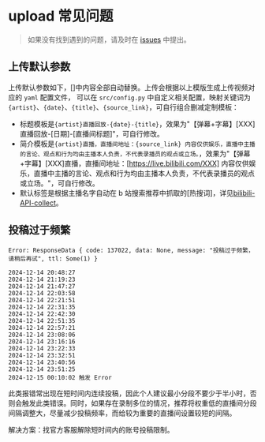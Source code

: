 # upload 常见问题

> 如果没有找到遇到的问题，请及时在 [issues](https://github.com/timerring/bilive/issues/new/choose) 中提出。

## 上传默认参数

上传默认参数如下，[]中内容全部自动替换。上传会根据以上模版生成上传视频对应的 `yaml` 配置文件， 可以在 `src/config.py` 中自定义相关配置，映射关键词为 `{artist}`、`{date}`、`{title}`、`{source_link}`，可自行组合删减定制模板：
+ 标题模板是`{artist}直播回放-{date}-{title}`，效果为"【弹幕+字幕】[XXX]直播回放-[日期]-[直播间标题]"，可自行修改。
+ 简介模板是`{artist}直播，直播间地址：{source_link} 内容仅供娱乐，直播中主播的言论、观点和行为均由主播本人负责，不代表录播员的观点或立场。`，效果为"【弹幕+字幕】[XXX]直播，直播间地址：[https://live.bilibili.com/XXX] 内容仅供娱乐，直播中主播的言论、观点和行为均由主播本人负责，不代表录播员的观点或立场。"，可自行修改。
+ 默认标签是根据主播名字自动在 b 站搜索推荐中抓取的[热搜词]，详见[bilibili-API-collect](https://github.com/SocialSisterYi/bilibili-API-collect/blob/master/docs/search/suggest.md)。

## 投稿过于频繁

```
Error: ResponseData { code: 137022, data: None, message: "投稿过于频繁，请稍后再试", ttl: Some(1) }
```
```
2024-12-14 20:48:27
2024-12-14 21:19:23
2024-12-14 21:47:27
2024-12-14 22:03:58
2024-12-14 22:21:51
2024-12-14 22:31:35
2024-12-14 22:42:30
2024-12-14 22:51:35
2024-12-14 22:57:21
2024-12-14 23:08:06
2024-12-14 23:16:16
2024-12-14 23:22:33
2024-12-14 23:32:51
2024-12-14 23:40:56
2024-12-14 23:51:25
2024-12-15 00:10:02 触发 Error
```
此类报错常出现在短时间内连续投稿，因此个人建议最小分段不要少于半小时，否则会触发此类错误。同时，如果存在录制多位的情况，推荐将权重低的直播间分段间隔调整大，尽量减少投稿频率，而给较为重要的直播间设置较短的间隔。

解决方案：找官方客服解除短时间内的账号投稿限制。